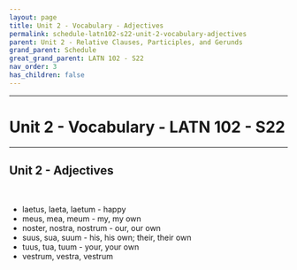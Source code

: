 ```yaml
---
layout: page
title: Unit 2 - Vocabulary - Adjectives
permalink: schedule-latn102-s22-unit-2-vocabulary-adjectives
parent: Unit 2 - Relative Clauses, Participles, and Gerunds
grand_parent: Schedule
great_grand_parent: LATN 102 - S22
nav_order: 3
has_children: false
---
```

***

# Unit 2 - Vocabulary - LATN 102 - S22

***

## Unit 2 - Adjectives
&nbsp;
- laetus, laeta, laetum - happy
- meus, mea, meum - my, my own
- noster, nostra, nostrum - our, our own
- suus, sua, suum - his, his own; their, their own
- tuus, tua, tuum - your, your own
- vestrum, vestra, vestrum
